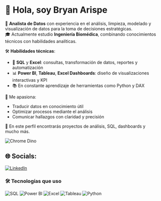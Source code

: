 # 👋 Hola, soy Bryan Arispe

🎯 **Analista de Datos** con experiencia en el análisis, limpieza, modelado y visualización de datos para la toma de decisiones estratégicas.  
🎓 Actualmente estudio **Ingeniería Biomédica**, combinando conocimientos técnicos con habilidades analíticas.

🛠️ **Habilidades técnicas**:
- 💾 **SQL** y **Excel**: consultas, transformación de datos, reportes y automatización
- 📊 **Power BI**, **Tableau**, **Excel Dashboards**: diseño de visualizaciones interactivas y KPI
- 📚 En constante aprendizaje de herramientas como Python y DAX

🧠 Me apasiona:
- Traducir datos en conocimiento útil
- Optimizar procesos mediante el análisis
- Comunicar hallazgos con claridad y precisión

📂 En este perfil encontrarás proyectos de análisis, SQL, dashboards y mucho más.

![Chrome Dino](https://mir-s3-cdn-cf.behance.net/project_modules/max_1200/4ff07986208593.5d9a654e92f36.gif)

## 🌐 Socials:
[![LinkedIn](https://img.shields.io/badge/LinkedIn-%230077B5.svg?logo=linkedin&logoColor=white)](https://www.linkedin.com/in/bryan-arispe-68535528a/) 

### 🛠️ Tecnologías que uso
![SQL](https://img.shields.io/badge/SQL-4479A1?style=for-the-badge&logo=sqlite&logoColor=white)
![Power BI](https://img.shields.io/badge/Power_BI-F2C811?style=for-the-badge&logo=powerbi&logoColor=black)
![Excel](https://img.shields.io/badge/Microsoft_Excel-217346?style=for-the-badge&logo=microsoft-excel&logoColor=white)
![Tableau](https://img.shields.io/badge/Tableau-E97627?style=for-the-badge&logo=tableau&logoColor=white)
![Python](https://img.shields.io/badge/python-3670A0?style=for-the-badge&logo=python&logoColor=ffdd54)


<!-- Proudly created with GPRM ( https://gprm.itsvg.in ) -->
